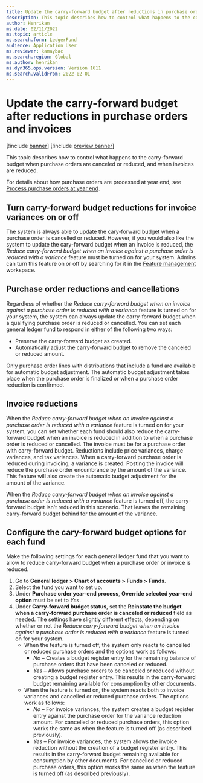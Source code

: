 ```yaml
---
title: Update the carry-forward budget after reductions in purchase orders and invoices
description: This topic describes how to control what happens to the carry-forward budget when purchase orders are canceled or reduced, and when invoices are reduced.
author: Henrikan
ms.date: 02/11/2022
ms.topic: article
ms.search.form: LedgerFund
audience: Application User
ms.reviewer: kamaybac
ms.search.region: Global
ms.author: henrikan
ms.dyn365.ops.version: Version 1611
ms.search.validFrom: 2022-02-01
---
```


# Update the carry-forward budget after reductions in purchase orders and invoices

[!include [banner](../includes/banner.md)]
[!include [preview banner](../includes/preview-banner.md)]

This topic describes how to control what happens to the carry-forward budget when purchase orders are canceled or reduced, and when invoices are reduced.

For details about how purchase orders are processed at year end, see [Process purchase orders at year end](/dynamicsax-2012/appuser-itpro/process-purchase-orders-at-year-end).

## Turn carry-forward budget reductions for invoice variances on or off

The system is always able to update the cary-forward budget when a purchase order is cancelled or reduced. However, if you would also like the system to update the cary-forward budget when an invoice is reduced, the *Reduce carry-forward budget when an invoice against a purchase order is reduced with a variance* feature must be turned on for your system. Admins can turn this feature on or off by searching for it in the [Feature management](../../fin-ops-core/fin-ops/get-started/feature-management/feature-management-overview.md) workspace.

## Purchase order reductions and cancellations

Regardless of whether the *Reduce carry-forward budget when an invoice against a purchase order is reduced with a variance* feature is turned on for your system, the system can always update the carry-forward budget when a qualifying purchase order is reduced or cancelled. You can set each general ledger fund to respond in either of the following two ways:

- Preserve the carry-forward budget as created.
- Automatically adjust the carry-forward budget to remove the canceled or reduced amount.

Only purchase order lines with distributions that include a fund are available for automatic budget adjustment. The automatic budget adjustment takes place when the purchase order is finalized or when a purchase order reduction is confirmed.

## Invoice reductions

When the *Reduce carry-forward budget when an invoice against a purchase order is reduced with a variance* feature is turned on for your system, you can set whether each fund should also reduce the carry-forward budget when an invoice is reduced in addition to when a purchase order is reduced or cancelled. The invoice must be for a purchase order with carry-forward budget. Reductions include price variances, charge variances, and tax variances. When a carry-forward purchase order is reduced during invoicing, a variance is created. Posting the invoice will reduce the purchase order encumbrance by the amount of the variance. This feature will also create the automatic budget adjustment for the amount of the variance.

When the *Reduce carry-forward budget when an invoice against a purchase order is reduced with a variance* feature is turned off, the carry-forward budget isn't reduced in this scenario. That leaves the remaining carry-forward budget behind for the amount of the variance.

## Configure the cary-forward budget options for each fund

Make the following settings for each general ledger fund that you want to allow to reduce carry-forward budget when a purchase order or invoice is reduced.

1. Go to **General ledger \> Chart of accounts \> Funds \> Funds**.
1. Select the fund you want to set up.
1. Under **Purchase order year-end process**, **Override selected year-end option** must be set to *Yes*.
1. Under **Carry-forward budget status**, set the **Reinstate the budget when a carry-forward purchase order is canceled or reduced** field as needed. The settings have slightly different effects, depending on whether or not the *Reduce carry-forward budget when an invoice against a purchase order is reduced with a variance* feature is turned on for your system.
   - When the feature is turned off, the system only reacts to cancelled or reduced purchase orders and the options work as follows:
       - *No* – Creates a budget register entry for the remaining balance of purchase orders that have been canceled or reduced.
       - *Yes* – Allows purchase orders to be canceled or reduced without creating a budget register entry. This results in the carry-forward budget remaining available for consumption by other documents.
   - When the feature is turned on, the system reacts both to invoice variances and cancelled or reduced purchase orders. The options work as follows:
       - *No* – For invoice variances, the system creates a budget register entry against the purchase order for the variance reduction amount. For cancelled or reduced purchase orders, this option works the same as when the feature is turned off (as described previously).
       - *Yes* – For invoice variances, the system allows the invoice reduction without the creation of a budget register entry. This results in the carry-forward budget remaining available for consumption by other documents. For cancelled or reduced purchase orders, this option works the same as when the feature is turned off (as described previously).
